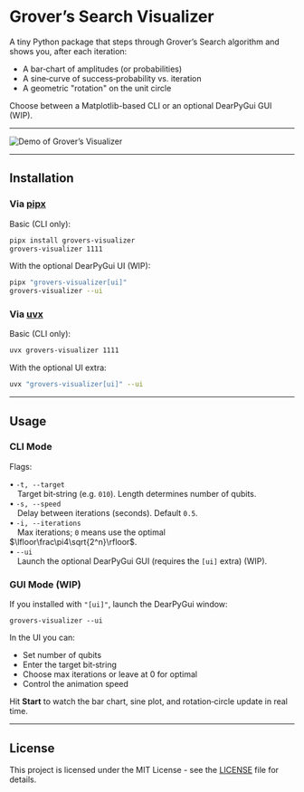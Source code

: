 # Grover’s Search Visualizer

A tiny Python package that steps through Grover’s Search algorithm and shows you, after each iteration:

- A bar‐chart of amplitudes (or probabilities)  
- A sine‐curve of success‐probability vs. iteration  
- A geometric "rotation" on the unit circle  

Choose between a Matplotlib-based CLI or an optional DearPyGui GUI (WIP).

---

![Demo of Grover’s Visualizer](media/demo.gif)

---

## Installation

### Via [pipx](https://pipx.pypa.io/stable/installation/)

Basic (CLI only):

```bash
pipx install grovers-visualizer
grovers-visualizer 1111
```

With the optional DearPyGui UI (WIP):

```bash
pipx "grovers-visualizer[ui]"
grovers-visualizer --ui
```

### Via [uvx](https://docs.astral.sh/uv/guides/tools/)

Basic (CLI only):

```bash
uvx grovers-visualizer 1111
```

With the optional UI extra:

```bash
uvx "grovers-visualizer[ui]" --ui
```

---

## Usage

### CLI Mode

Flags:

• `-t, --target`  
 Target bit‐string (e.g. `010`). Length determines number of qubits.  
• `-s, --speed`  
 Delay between iterations (seconds). Default `0.5`.  
• `-i, --iterations`  
 Max iterations; `0` means use the optimal $\lfloor\frac\pi4\sqrt{2^n}\rfloor$.  
• `--ui`  
 Launch the optional DearPyGui GUI (requires the `[ui]` extra) (WIP).

### GUI Mode (WIP)

If you installed with `"[ui]"`, launch the DearPyGui window:

```
grovers-visualizer --ui
```

In the UI you can:

- Set number of qubits  
- Enter the target bit‐string  
- Choose max iterations or leave at 0 for optimal  
- Control the animation speed  

Hit **Start** to watch the bar chart, sine plot, and rotation‐circle update in real time.

---

## License

This project is licensed under the MIT License - see the [LICENSE](LICENSE) file for details.
